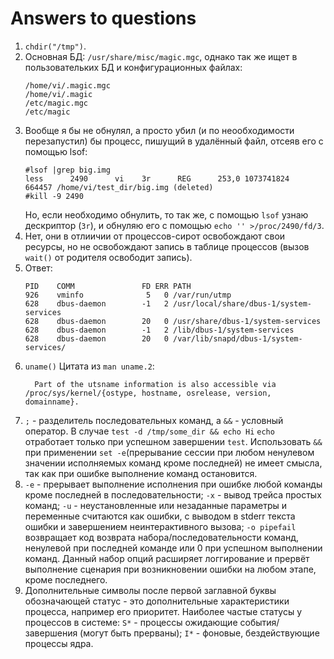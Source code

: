 # Answers to questions

1. `chdir("/tmp")`.
2. Основная БД: `/usr/share/misc/magic.mgc`, однако так же ищет в пользовательких БД и конфигурационных файлах:
    ```
    /home/vi/.magic.mgc
    /home/vi/.magic
    /etc/magic.mgc
    /etc/magic
    ```
3. Вообще я бы не обнулял, а просто убил (и по неообходимости перезапустил) бы процесс, пишущий в удалённый файл, отсеяв его с помощью lsof:
    ```
    #lsof |grep big.img
    less      2490      vi    3r      REG      253,0 1073741824     664457 /home/vi/test_dir/big.img (deleted)
    #kill -9 2490
    ```
    Но, если необходимо обнулить, то так же, с помощью `lsof` узнаю дескриптор (`3r`), и обнуляю его с помощью `echo '' >/proc/2490/fd/3`.
4. Нет, они в отлиичии от процессов-сирот освобождают свои ресурсы, но не освобождают запись в таблице процессов (вызов `wait()` от родителя освободит запись).
5. Ответ:
   ```
   PID    COMM               FD ERR PATH
   926    vminfo              5   0 /var/run/utmp
   628    dbus-daemon        -1   2 /usr/local/share/dbus-1/system-services
   628    dbus-daemon        20   0 /usr/share/dbus-1/system-services
   628    dbus-daemon        -1   2 /lib/dbus-1/system-services
   628    dbus-daemon        20   0 /var/lib/snapd/dbus-1/system-services/
6. `uname()`
   Цитата из `man uname.2`:
   ```
     Part of the utsname information is also accessible via /proc/sys/kernel/{ostype, hostname, osrelease, version, domainname}.
   ```
7. `;`  - разделитель последовательных команд, а `&&` -  условный оператор. В случае `test -d /tmp/some_dir && echo Hi` `echo` отработает только при успешном завершении `test`. Использовать `&&` при применении `set -e`(прерывание сессии при любом ненулевом значении исполняемых команд кроме последней) не имеет смысла, так как при ошибке выполнение команд остановится.
8. `-e` - прерывает выполнение исполнения при ошибке любой команды кроме последней в последовательности; 
   `-x` - вывод трейса простых команд; 
   `-u` - неустановленные или незаданные параметры и переменные считаются как ошибки, с выводом в stderr текста ошибки и завершением неинтерактивного вызова;
   `-o pipefail` возвращает код возврата набора/последовательности команд, ненулевой при последней команде или 0 при успешном выполнении команд.
   Данный набор опций расширяет логгирование и прервёт выполнение сценария при возникновении ошибки на любом этапе, кроме последнего. 
9. Дополнительные символы после первой заглавной буквы обозначающей статус - это дополнительные характеристики процесса, например его приоритет.
   Наиболее частые статусы у процессов в системе:
   `S*` - процессы ожидающие события/завершения (могут быть прерваны);
   `I*` - фоновые, бездействующие процессы ядра.